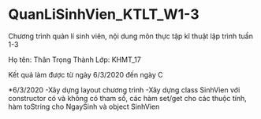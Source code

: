 # QuanLiSinhVien_KTLT_W1-3
Chương trình quản lí sinh viên, nội dung môn thực tập kĩ thuật lập trình tuần 1-3

Họ tên: Thân Trọng Thành
Lớp: KHMT_17

Kết quả làm được từ ngày 6/3/2020 đến ngày C

*6/3/2020
-Xây dựng layout chương trình
-Xây dựng class SinhVien với constructor có và không có tham số, các hàm set/get cho các thuộc tính, hàm toString cho NgaySinh và object SinhVien
